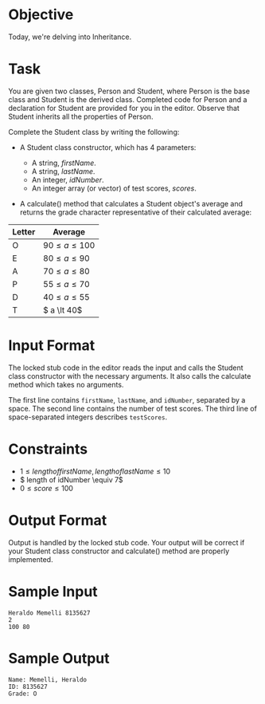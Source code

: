 # Objective

Today, we're delving into Inheritance. 

# Task

You are given two classes, Person and Student, where Person is the base class and Student is the derived class. Completed code for Person and a declaration for Student are provided for you in the editor. Observe that Student inherits all the properties of Person.

Complete the Student class by writing the following:

* A Student class constructor, which has 4 parameters:
  * A string, $firstName$.
  * A string, $lastName$.
  * An integer, $idNumber$.
  * An integer array (or vector) of test scores, $scores$.

* A calculate() method that calculates a Student object's average and returns the grade character representative of their calculated average:

| Letter        | Average               |
|-------------- | --------------------- |
| O             |  $90 \leq a \leq 100$ |
| E             |  $80 \leq a \leq 90$ |
| A             |  $70 \leq a \leq 80$ |
| P             |  $55 \leq a \leq 70$ |
| D             |  $40 \leq a \leq 55$ |
| T             |  $ a \lt 40$ |

# Input Format

The locked stub code in the editor reads the input and calls the Student class constructor with the necessary arguments. It also calls the calculate method which takes no arguments.

The first line contains `firstName`, `lastName`, and `idNumber`, separated by a space. The second line contains the number of test scores. The third line of space-separated integers describes `testScores`.

# Constraints

* $1 \leq length of firstName, length of lastName \leq 10$ 
* $ length of idNumber \equiv 7$
* $0 \leq score \leq 100$ 

# Output Format

Output is handled by the locked stub code. Your output will be correct if your Student class constructor and calculate() method are properly implemented.

# Sample Input

```
Heraldo Memelli 8135627
2
100 80
```

# Sample Output

```
Name: Memelli, Heraldo
ID: 8135627
Grade: O
```